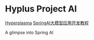 # Hyplus Project AI

[Hyperplasma](https://www.hyperplasma.top) [SpringAI大模型应用开发教程](https://www.hyperplasma.top/article/12880/) 

A glimpse into Spring AI